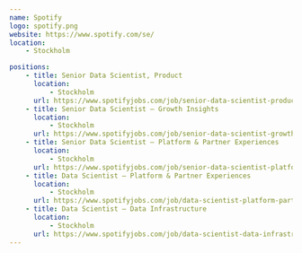 ```yaml
---
name: Spotify
logo: spotify.png
website: https://www.spotify.com/se/
location:
    - Stockholm

positions:
    - title: Senior Data Scientist, Product
      location:
          - Stockholm
      url: https://www.spotifyjobs.com/job/senior-data-scientist-product-okfg3fw2/
    - title: Senior Data Scientist – Growth Insights
      location:
          - Stockholm
      url: https://www.spotifyjobs.com/job/senior-data-scientist-growth-insights-oqf56fwa/
    - title: Senior Data Scientist – Platform & Partner Experiences
      location:
          - Stockholm
      url: https://www.spotifyjobs.com/job/senior-data-scientist-platform-partner-experiences-oyzf8fwe/
    - title: Data Scientist – Platform & Partner Experiences
      location:
          - Stockholm
      url: https://www.spotifyjobs.com/job/data-scientist-platform-partner-experiences-owzf8fwc/
    - title: Data Scientist – Data Infrastructure
      location:
          - Stockholm
      url: https://www.spotifyjobs.com/job/data-scientist-data-infrastructure-oxwf8fwa/
---
```

